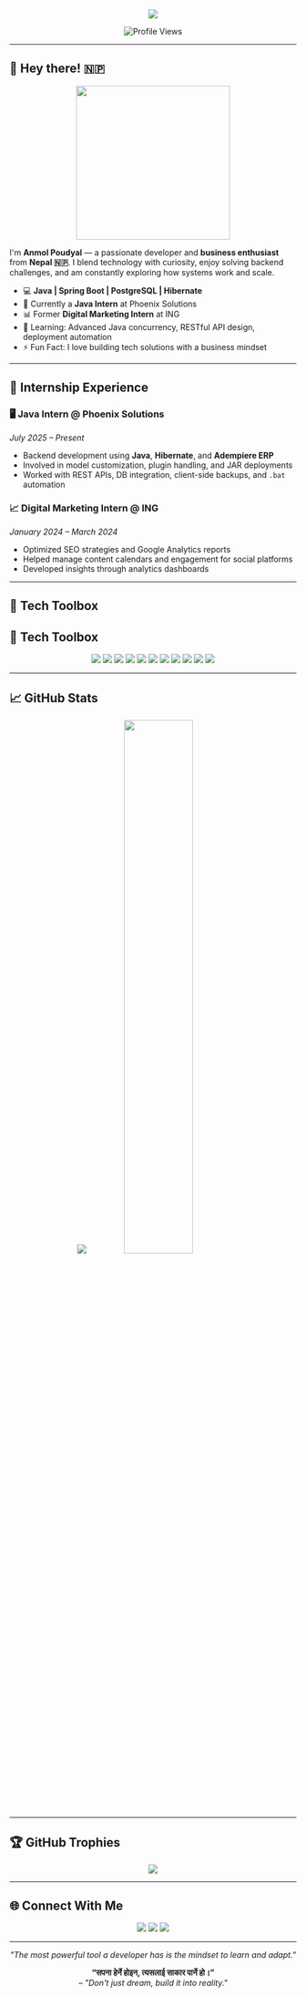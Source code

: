 <div align="center">
  <img src="https://capsule-render.vercel.app/api?type=waving&color=4e54c8,8f94fb&height=250&section=header&text=👨‍💻%20Anmol%20Poudyal&fontSize=60&fontColor=FFFFFF&animation=fadeIn&desc=Passionate%20Developer%20|%20Business%20Enthusiast&descSize=20" />
</div>

<p align="center">
  <img src="https://komarev.com/ghpvc/?username=Anmolpoudyal&label=Profile%20Views&color=8f94fb&style=for-the-badge" alt="Profile Views" />
</p>

---

## 👋 Hey there! 🇳🇵

<div align="center">
  <img src="https://media.giphy.com/media/qgQUggAC3Pfv687qPC/giphy.gif" width="270" height="270">
</div>

I'm **Anmol Poudyal** — a passionate developer and **business enthusiast** from **Nepal 🇳🇵**. I blend technology with curiosity, enjoy solving backend challenges, and am constantly exploring how systems work and scale.

- 💻 **Java | Spring Boot | PostgreSQL | Hibernate**
- 🚀 Currently a **Java Intern** at Phoenix Solutions
- 📊 Former **Digital Marketing Intern** at ING
- 🌱 Learning: Advanced Java concurrency, RESTful API design, deployment automation
- ⚡ Fun Fact: I love building tech solutions with a business mindset

---

## 💼 Internship Experience

### 🖥 Java Intern @ Phoenix Solutions  
*July 2025 – Present*  
- Backend development using **Java**, **Hibernate**, and **Adempiere ERP**
- Involved in model customization, plugin handling, and JAR deployments
- Worked with REST APIs, DB integration, client-side backups, and `.bat` automation

### 📈 Digital Marketing Intern @ ING  
*January 2024 – March 2024*  
- Optimized SEO strategies and Google Analytics reports  
- Helped manage content calendars and engagement for social platforms  
- Developed insights through analytics dashboards

---

## 🧰 Tech Toolbox

## 🧰 Tech Toolbox

<p align="center">
  <img src="https://img.shields.io/badge/Java-ED8B00?style=for-the-badge&logo=openjdk&logoColor=white" />
  <img src="https://img.shields.io/badge/SpringBoot-6DB33F?style=for-the-badge&logo=spring-boot&logoColor=white" />
  <img src="https://img.shields.io/badge/PostgreSQL-336791?style=for-the-badge&logo=postgresql&logoColor=white" />
  <img src="https://img.shields.io/badge/Hibernate-59666C?style=for-the-badge&logo=hibernate&logoColor=white" />
  <img src="https://img.shields.io/badge/Python-3776AB?style=for-the-badge&logo=python&logoColor=white" />
  <img src="https://img.shields.io/badge/React-61DAFB?style=for-the-badge&logo=react&logoColor=black" />
  <img src="https://img.shields.io/badge/JavaScript-F7DF1E?style=for-the-badge&logo=javascript&logoColor=black" />
  <img src="https://img.shields.io/badge/TypeScript-3178C6?style=for-the-badge&logo=typescript&logoColor=white" />
  <img src="https://img.shields.io/badge/Bash-121011?style=for-the-badge&logo=gnubash&logoColor=white" />
  <img src="https://img.shields.io/badge/Git-EE513B?style=for-the-badge&logo=git&logoColor=white" />
  <img src="https://img.shields.io/badge/Docker-2496ED?style=for-the-badge&logo=docker&logoColor=white" />
</p>


---

## 📈 GitHub Stats

<div align="center">
  <picture>
    <source 
      srcset="https://github-readme-stats.vercel.app/api?username=Anmolpoudyal&show_icons=true&theme=tokyonight&hide_border=true"
      media="(prefers-color-scheme: dark)" />
    <source 
      srcset="https://github-readme-stats.vercel.app/api?username=Anmolpoudyal&show_icons=true&theme=default&hide_border=true"
      media="(prefers-color-scheme: light), (prefers-color-scheme: no-preference)" />
    <img 
      src="https://github-readme-stats.vercel.app/api?username=Anmolpoudyal&show_icons=true&hide_border=true" />
  </picture>
  <img src="https://streak-stats.demolab.com/?user=Anmolpoudyal&theme=tokyonight&hide_border=true" width="49%" />
</div>

---

## 🏆 GitHub Trophies

<div align="center">
  <img src="https://github-profile-trophy.vercel.app/?username=Anmolpoudyal&theme=onedark&margin-w=10&no-frame=true" />
</div>

---

## 🌐 Connect With Me

<p align="center">
  <a href="mailto:anmol.labs.code@gmail.com"><img src="https://img.shields.io/badge/Gmail-D14836?style=for-the-badge&logo=gmail&logoColor=white"></a>
  <a href="https://github.com/Anmolpoudyal"><img src="https://img.shields.io/badge/GitHub-000?style=for-the-badge&logo=github&logoColor=white"></a>
  <a href="https://www.linkedin.com/in/Anmol%20Poudyal"><img src="https://img.shields.io/badge/LinkedIn-blue?style=for-the-badge&logo=linkedin&logoColor=white"></a>
</p>

---

<p align="center">
  <em>"The most powerful tool a developer has is the mindset to learn and adapt."</em>
</p>

<p align="center">
  <strong>“सपना हेर्ने होइन, त्यसलाई साकार पार्ने हो।”</strong><br>
  <em>– "Don't just dream, build it into reality."</em>
</p>
